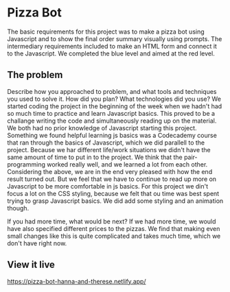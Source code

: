 # Pizza Bot

The basic requirements for this project was to make a pizza bot using Javascript and to show the final order summary visually using prompts.
The intermediary requirements included to make an HTML form and connect it to the Javascript.
We completed the blue level and aimed at the red level. 

## The problem

Describe how you approached to problem, and what tools and techniques you used to solve it. How did you plan? What technologies did you use? 
We started coding the project in the beginning of the week when we hadn't had so much time to practice and learn Javascript basics. This proved to be a challange writing the code and simultaneously reading up on the material.
We both had no prior knowledge of Javascript starting this project. Something we found helpful learning js basics was a Codecademy course that ran through the basics of Javascript, which we did parallell to the project.
Because we har different life/work situations we didn't have the same amount of time to put in to the project. 
We think that the pair-programming worked really well, and we learned a lot from each other.
Considering the above, we are in the end very pleased with how the end result turned out. But we feel that we have to continue to read up more on Javascript to be more comfortable in js basics. 
For this project we din't focus a lot on the CSS styling, because we felt that ou time was best spent trying to grasp Javascript basics. We did add some styling and an animation though.

If you had more time, what would be next?
If we had more time, we would have also specified different prices to the pizzas. We find that making even small changes like this is quite complicated and takes much time, which we don't have right now.

## View it live

https://pizza-bot-hanna-and-therese.netlify.app/
